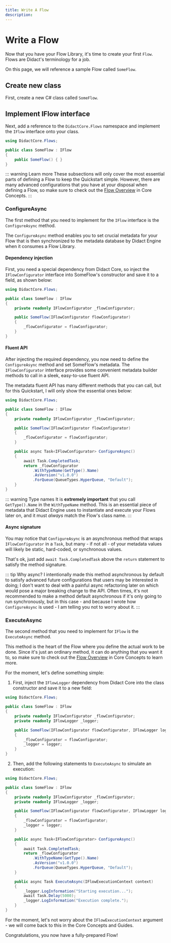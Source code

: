 ```yaml
---
title: Write A Flow
description:
---
```


# Write a Flow

Now that you have your Flow Library, it's time to create your first `Flow`. Flows are Didact's terminology for a job.

On this page, we will reference a sample Flow called `SomeFlow`.

## Create new class

First, create a new C# class called `SomeFlow`.

## Implement IFlow interface

Next, add a reference to the `DidactCore.Flows` namespace and implement the `IFlow` interface onto your class.

```cs
using DidactCore.Flows;

public class SomeFlow : IFlow
{
    public SomeFlow() { }
}
```

::: warning Learn more
These subsections will only cover the most essential parts of defining a Flow to keep the Quickstart simple. However, there are many advanced configurations that you have at your disposal when defining a Flow, so make sure to check out the [Flow Overview](/core-concepts/flows/flows-overview) in Core Concepts.
:::

### ConfigureAsync

The first method that you need to implement for the `IFlow` interface is the `ConfigureAsync` method.

The `ConfigureAsync` method enables you to set crucial metadata for your Flow that is then synchronized to the metadata database by Didact Engine when it consumes a Flow Library.

#### Dependency injection

First, you need a special dependency from Didact Core, so inject the `IFlowConfigurator` interface into SomeFlow's constructor and save it to a field, as shown below:

```cs
using DidactCore.Flows;

public class SomeFlow : IFlow
{
    private readonly IFlowConfigurator _flowConfigurator;

    public SomeFlow(IFlowConfigurator flowConfigurator)
    {
        _flowConfigurator = flowConfigurator;
    }
}
```

#### Fluent API

After injecting the required dependency, you now need to define the `ConfigureAsync` method and set SomeFlow's metadata. The `IFlowConfigurator` interface provides some convenient metadata builder methods to call in a sleek, easy-to-use fluent API.

The metadata fluent API has many different methods that you can call, but for this Quickstart, I will only show the essential ones below:

```cs
using DidactCore.Flows;

public class SomeFlow : IFlow
{
    private readonly IFlowConfigurator _flowConfigurator;

    public SomeFlow(IFlowConfigurator flowConfigurator)
    {
        _flowConfigurator = flowConfigurator;
    }

    public async Task<IFlowConfigurator> ConfigureAsync()
    {
        await Task.CompletedTask;
        return _flowConfigurator
            .WithTypeName(GetType().Name)
            .AsVersion("v1.0.0")
            .ForQueue(QueueTypes.HyperQueue, "Default");
    }
}
```

<!-- ::: warning Method signature
Notice that you return the `IFlowConfigurator` object.
::: -->

::: warning Type names
It is **extremely important** that you call `GetType().Name` in the `WithTypeName` method. This is an essential piece of metadata that Didact Engine uses to instantiate and execute your Flows later on, and it must *always* match the Flow's class name.
:::

#### Async signature

You may notice that `ConfigureAsync` is an asynchronous method that wraps `IFlowConfigurator` in a `Task`, but many - if not all - of your metadata values will likely be static, hard-coded, or synchronous values.

That's ok, just add `await Task.CompletedTask` above the `return` statement to satisfy the method signature.

::: tip Why async?
I intentionally made this method asynchronous by default to satisfy advanced future configurations that users may be interested in doing; I don't want to deal with a painful async refactoring later on which would pose a major breaking change to the API. Often times, it's not recommended to make a method default asynchronous if it's only going to run synchronously, but in this case - and because I wrote how `ConfigureAsync` is used - I am telling you not to worry about it.
:::

### ExecuteAsync

The second method that you need to implement for `IFlow` is the `ExecuteAsync` method.

This method is the heart of the Flow where you define the actual work to be done. Since it's just an ordinary method, it can do anything that you want it to, so make sure to check out the [Flow Overview](/core-concepts/flows/flows-overview) in Core Concepts to learn more.

For the moment, let's define something simple:

1. First, inject the `IFlowLogger` dependency from Didact Core into the class constructor and save it to a new field:

```cs
using DidactCore.Flows;

public class SomeFlow : IFlow
{
    private readonly IFlowConfigurator _flowConfigurator;
    private readonly IFlowLogger _logger;

    public SomeFlow(IFlowConfigurator flowConfigurator, IFlowLogger logger)
    {
        _flowConfigurator = flowConfigurator;
        _logger = logger;
    }
}
```

2. Then, add the following statements to `ExecuteAsync` to simulate an execution:

```cs
using DidactCore.Flows;

public class SomeFlow : IFlow
{
    private readonly IFlowConfigurator _flowConfigurator;
    private readonly IFlowLogger _logger;

    public SomeFlow(IFlowConfigurator flowConfigurator, IFlowLogger logger)
    {
        _flowConfigurator = flowConfigurator;
        _logger = logger;
    }

    public async Task<IFlowConfigurator> ConfigureAsync()
    {
        await Task.CompletedTask;
        return _flowConfigurator
            .WithTypeName(GetType().Name)
            .AsVersion("v1.0.0")
            .ForQueue(QueueTypes.HyperQueue, "Default");
    }

    public async Task ExecuteAsync(IFlowExecutionContext context)
    {
        _logger.LogInformation("Starting execution...");
        await Task.Delay(5000);
        _logger.LogInformation("Execution complete.");
    }
}
```

For the moment, let's not worry about the `IFlowExecutionContext` argument - we will come back to this in the Core Concepts and Guides.

Congratulations, you now have a fully-prepared Flow!